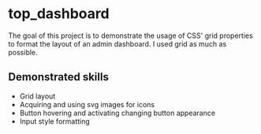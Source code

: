 # top_dashboard
The goal of this project is to demonstrate the usage of CSS' grid properties to format the layout of an admin dashboard. I used grid as much as possible.

## Demonstrated skills
- Grid layout
- Acquiring and using svg images for icons
- Button hovering and activating changing button appearance
- Input style formatting